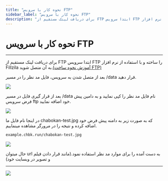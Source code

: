 ```yaml
---
title: "نحوه کار با سرویس FTP"
sidebar_label: "نحوه کار با سرویس FTP"
description: "برای دریافت لینک مستقیم از FTP ابتدا سرویس FTP را ساخته و با استفاده از نرم افزار Fillzila به آن متصل شوید."
---
```


# نحوه کار با سرویس FTP
---

برای دریافت لینک مستقیم از FTP ابتدا سرویس FTP را ساخته و با استفاده از نرم افزار Fillzila به آن متصل شوید.[(آموزش نحوه ساخت FTP)](https://docs.chabokan.net/storage/ftp/install/)

بعد از متصل شدن به سرویس، فایل مد نظر را در مسیر /data قرار دهید.

![](https://s1.chabokan.net/docs/images/ftp-connect-1.jpg)

بعد از قرار گیری فایل در مسیر /data نام فایل مد نظر را کپی نمایید و به دامین پیش فرض سرویس ftp خود اضافه نمایید.

![](https://s1.chabokan.net/docs/images/ftp-connect-3.jpg)

در اینجا نام فایل ما chabokan-test.jpg که به صورت زیر به دامنه پیش فرض خود اضافه کرده و نتیجه را در مرورگر مشاهده مینماییم.

```bash
example.chbk.run/chabokan-test.jpg
```

![](https://s1.chabokan.net/docs/images/ftp-connect-2.jpg)

حال میتوان url به دست آمده را برای موارد مد نظر استفاده نمود.(مانند قرار دادن فیلم و تصویر در وبسایت خود)

---
<a href="https://hub.chabokan.net/fa/services/create/ftp" ><img src="https://s1.chabokan.net/docs/images/ftp-banner.png" /></a>
